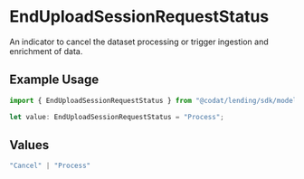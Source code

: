 # EndUploadSessionRequestStatus

An indicator to cancel the dataset processing or trigger ingestion and enrichment of data.

## Example Usage

```typescript
import { EndUploadSessionRequestStatus } from "@codat/lending/sdk/models/shared";

let value: EndUploadSessionRequestStatus = "Process";
```

## Values

```typescript
"Cancel" | "Process"
```